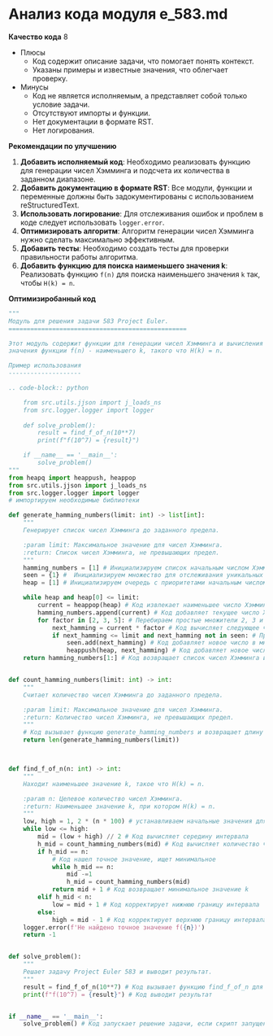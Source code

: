 # Анализ кода модуля e_583.md

**Качество кода**
8
- Плюсы
    - Код содержит описание задачи, что помогает понять контекст.
    - Указаны примеры и известные значения, что облегчает проверку.
- Минусы
    - Код не является исполняемым, а представляет собой только условие задачи.
    - Отсутствуют импорты и функции.
    - Нет документации в формате RST.
    - Нет логирования.

**Рекомендации по улучшению**

1.  **Добавить исполняемый код**: Необходимо реализовать функцию для генерации чисел Хэмминга и подсчета их количества в заданном диапазоне.
2.  **Добавить документацию в формате RST**: Все модули, функции и переменные должны быть задокументированы с использованием reStructuredText.
3.  **Использовать логирование**: Для отслеживания ошибок и проблем в коде следует использовать `logger.error`.
4.  **Оптимизировать алгоритм**: Алгоритм генерации чисел Хэмминга нужно сделать максимально эффективным.
5.  **Добавить тесты**: Необходимо создать тесты для проверки правильности работы алгоритма.
6.  **Добавить функцию для поиска наименьшего значения k**: Реализовать функцию `f(n)` для поиска наименьшего значения `k` так, чтобы `H(k) = n`.

**Оптимизиробанный код**
```python
"""
Модуль для решения задачи 583 Project Euler.
=================================================

Этот модуль содержит функции для генерации чисел Хэмминга и вычисления
значения функции f(n) - наименьшего k, такого что H(k) = n.

Пример использования
--------------------

.. code-block:: python

    from src.utils.jjson import j_loads_ns
    from src.logger.logger import logger
    
    def solve_problem():
        result = find_f_of_n(10**7)
        print(f"f(10^7) = {result}")

    if __name__ == '__main__':
        solve_problem()
"""
from heapq import heappush, heappop
from src.utils.jjson import j_loads_ns
from src.logger.logger import logger
# импортируем необходимые библиотеки

def generate_hamming_numbers(limit: int) -> list[int]:
    """
    Генерирует список чисел Хэмминга до заданного предела.

    :param limit: Максимальное значение для чисел Хэмминга.
    :return: Список чисел Хэмминга, не превышающих предел.
    """
    hamming_numbers = [1] # Инициализируем список начальным числом Хэмминга
    seen = {1} #  Инициализируем множество для отслеживания уникальных чисел Хэмминга
    heap = [1] # Инициализируем очередь с приоритетами начальным числом Хэмминга

    while heap and heap[0] <= limit:
        current = heappop(heap) # Код извлекает наименьшее число Хэмминга из очереди
        hamming_numbers.append(current) # Код добавляет текущее число Хэмминга в список
        for factor in [2, 3, 5]: # Перебираем простые множители 2, 3 и 5
            next_hamming = current * factor # Код вычисляет следующее число Хэмминга
            if next_hamming <= limit and next_hamming not in seen: # Проверяем что число не превышает предел и уникально
                seen.add(next_hamming) # Код добавляет новое число в множество
                heappush(heap, next_hamming) # Код добавляет новое число в очередь с приоритетом
    return hamming_numbers[1:] # Код возвращает список чисел Хэмминга исключая первое число (1)


def count_hamming_numbers(limit: int) -> int:
    """
    Считает количество чисел Хэмминга до заданного предела.

    :param limit: Максимальное значение для чисел Хэмминга.
    :return: Количество чисел Хэмминга, не превышающих предел.
    """
    # Код вызывает функцию generate_hamming_numbers и возвращает длину полученного списка
    return len(generate_hamming_numbers(limit))



def find_f_of_n(n: int) -> int:
    """
    Находит наименьшее значение k, такое что H(k) = n.

    :param n: Целевое количество чисел Хэмминга.
    :return: Наименьшее значение k, при котором H(k) = n.
    """
    low, high = 1, 2 * (n * 100) # устанавливаем начальные значения для бинарного поиска, high - примерное значение
    while low <= high:
        mid = (low + high) // 2 # Код вычисляет середину интервала
        h_mid = count_hamming_numbers(mid) # Код вычисляет количество чисел Хэмминга до середины
        if h_mid == n:
            # Код нашел точное значение, ищет минимальное
            while h_mid == n:
                mid -=1
                h_mid = count_hamming_numbers(mid)
            return mid + 1 # Код возвращает минимальное значение k
        elif h_mid < n:
            low = mid + 1 # Код корректирует нижнюю границу интервала
        else:
            high = mid - 1 # Код корректирует верхнюю границу интервала
    logger.error(f'Не найдено точное значение f({n})')
    return -1


def solve_problem():
    """
    Решает задачу Project Euler 583 и выводит результат.
    """
    result = find_f_of_n(10**7) # Код вызывает функцию find_f_of_n для n = 10^7
    print(f"f(10^7) = {result}") # Код выводит результат


if __name__ == '__main__':
    solve_problem() # Код запускает решение задачи, если скрипт запущен напрямую
```